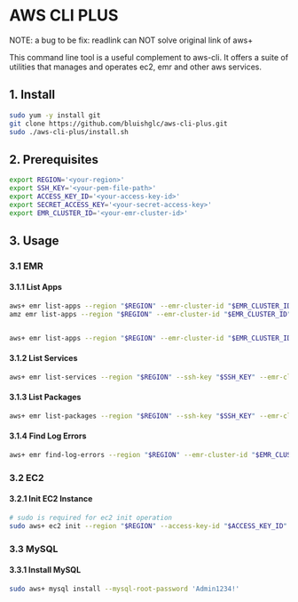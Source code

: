 # AWS CLI PLUS

NOTE: a bug to be fix: readlink can NOT solve original link of aws+ 

This command line tool is a useful complement to aws-cli. It offers a suite of utilities that manages and operates ec2, emr and other aws services.

## 1. Install

```bash
sudo yum -y install git
git clone https://github.com/bluishglc/aws-cli-plus.git
sudo ./aws-cli-plus/install.sh
```

## 2. Prerequisites

```bash
export REGION='<your-region>'
export SSH_KEY='<your-pem-file-path>'
export ACCESS_KEY_ID='<your-access-key-id>'
export SECRET_ACCESS_KEY='<your-secret-access-key>'
export EMR_CLUSTER_ID='<your-emr-cluster-id>'
```

## 3. Usage

### 3.1 EMR

#### 3.1.1 List Apps

```bash
aws+ emr list-apps --region "$REGION" --emr-cluster-id "$EMR_CLUSTER_ID"
amz emr list-apps --region "$REGION" --emr-cluster-id "$EMR_CLUSTER_ID"


aws+ emr list-apps --region "$REGION" --emr-cluster-id "$EMR_CLUSTER_ID"
```

#### 3.1.2 List Services

```bash
aws+ emr list-services --region "$REGION" --ssh-key "$SSH_KEY" --emr-cluster-id "$EMR_CLUSTER_ID"
```

#### 3.1.3 List Packages

```bash
aws+ emr list-packages --region "$REGION" --ssh-key "$SSH_KEY" --emr-cluster-id "$EMR_CLUSTER_ID"
```

#### 3.1.4 Find Log Errors

```bash
aws+ emr find-log-errors --region "$REGION" --emr-cluster-id "$EMR_CLUSTER_ID"
```

### 3.2 EC2

#### 3.2.1 Init EC2 Instance

```bash
# sudo is required for ec2 init operation
sudo aws+ ec2 init --region "$REGION" --access-key-id "$ACCESS_KEY_ID" --secret-access-key "$SECRET_ACCESS_KEY"
```

### 3.3 MySQL

#### 3.3.1 Install MySQL

```bash
sudo aws+ mysql install --mysql-root-password 'Admin1234!'
```